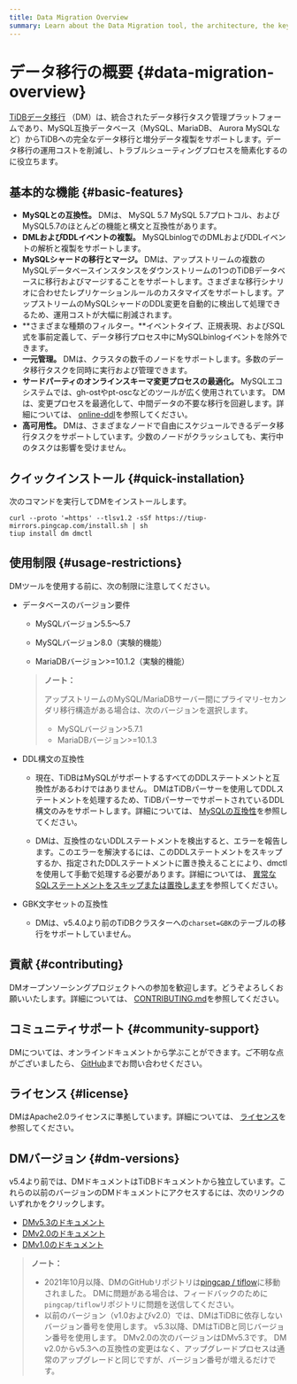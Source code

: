 ```yaml
---
title: Data Migration Overview
summary: Learn about the Data Migration tool, the architecture, the key components, and features.
---
```


<!-- markdownlint-disable MD007 -->

# データ移行の概要 {#data-migration-overview}

<!--
![star](https://img.shields.io/github/stars/pingcap/tiflow?style=for-the-badge&logo=github) ![license](https://img.shields.io/github/license/pingcap/tiflow?style=for-the-badge) ![forks](https://img.shields.io/github/forks/pingcap/tiflow?style=for-the-badge)
-->

[TiDBデータ移行](https://github.com/pingcap/dm) （DM）は、統合されたデータ移行タスク管理プラットフォームであり、MySQL互換データベース（MySQL、MariaDB、 Aurora MySQLなど）からTiDBへの完全なデータ移行と増分データ複製をサポートします。データ移行の運用コストを削減し、トラブルシューティングプロセスを簡素化するのに役立ちます。

## 基本的な機能 {#basic-features}

-   **MySQLとの互換性。** DMは、 MySQL 5.7 MySQL 5.7プロトコル、およびMySQL5.7のほとんどの機能と構文と互換性があります。
-   **DMLおよびDDLイベントの複製。** MySQLbinlogでのDMLおよびDDLイベントの解析と複製をサポートします。
-   **MySQLシャードの移行とマージ。** DMは、アップストリームの複数のMySQLデータベースインスタンスをダウンストリームの1つのTiDBデータベースに移行およびマージすることをサポートします。さまざまな移行シナリオに合わせたレプリケーションルールのカスタマイズをサポートします。アップストリームのMySQLシャードのDDL変更を自動的に検出して処理できるため、運用コストが大幅に削減されます。
-   **さまざまな種類のフィルター。**イベントタイプ、正規表現、およびSQL式を事前定義して、データ移行プロセス中にMySQLbinlogイベントを除外できます。
-   **一元管理。** DMは、クラスタの数千のノードをサポートします。多数のデータ移行タスクを同時に実行および管理できます。
-   **サードパーティのオンラインスキーマ変更プロセスの最適化。** MySQLエコシステムでは、gh-ostやpt-oscなどのツールが広く使用されています。 DMは、変更プロセスを最適化して、中間データの不要な移行を回避します。詳細については、 [online-ddl](/dm/dm-key-features.md#online-ddl-tools)を参照してください。
-   **高可用性。** DMは、さまざまなノードで自由にスケジュールできるデータ移行タスクをサポートしています。少数のノードがクラッシュしても、実行中のタスクは影響を受けません。

## クイックインストール {#quick-installation}

次のコマンドを実行してDMをインストールします。


```shell
curl --proto '=https' --tlsv1.2 -sSf https://tiup-mirrors.pingcap.com/install.sh | sh
tiup install dm dmctl
```

## 使用制限 {#usage-restrictions}

DMツールを使用する前に、次の制限に注意してください。

-   データベースのバージョン要件

    -   MySQLバージョン5.5〜5.7

    -   MySQLバージョン8.0（実験的機能）

    -   MariaDBバージョン&gt;=10.1.2（実験的機能）

    > **ノート：**
    >
    > アップストリームのMySQL/MariaDBサーバー間にプライマリ-セカンダリ移行構造がある場合は、次のバージョンを選択します。
    >
    > -   MySQLバージョン&gt;5.7.1
    > -   MariaDBバージョン&gt;=10.1.3

-   DDL構文の互換性

    -   現在、TiDBはMySQLがサポートするすべてのDDLステートメントと互換性があるわけではありません。 DMはTiDBパーサーを使用してDDLステートメントを処理するため、TiDBパーサーでサポートされているDDL構文のみをサポートします。詳細については、 [MySQLの互換性](/mysql-compatibility.md#ddl)を参照してください。

    -   DMは、互換性のないDDLステートメントを検出すると、エラーを報告します。このエラーを解決するには、このDDLステートメントをスキップするか、指定されたDDLステートメントに置き換えることにより、dmctlを使用して手動で処理する必要があります。詳細については、 [異常なSQLステートメントをスキップまたは置換します](/dm/dm-faq.md#how-to-handle-incompatible-ddl-statements)を参照してください。

-   GBK文字セットの互換性

    -   DMは、v5.4.0より前のTiDBクラスターへの`charset=GBK`のテーブルの移行をサポートしていません。

## 貢献 {#contributing}

DMオープンソーシングプロジェクトへの参加を歓迎します。どうぞよろしくお願いいたします。詳細については、 [CONTRIBUTING.md](https://github.com/pingcap/tiflow/blob/master/dm/CONTRIBUTING.md)を参照してください。

## コミュニティサポート {#community-support}

DMについては、オンラインドキュメントから学ぶことができます。ご不明な点がございましたら、 [GitHub](https://github.com/pingcap/tiflow/tree/master/dm)までお問い合わせください。

## ライセンス {#license}

DMはApache2.0ライセンスに準拠しています。詳細については、 [ライセンス](https://github.com/pingcap/tiflow/blob/master/LICENSE)を参照してください。

## DMバージョン {#dm-versions}

v5.4より前では、DMドキュメントはTiDBドキュメントから独立しています。これらの以前のバージョンのDMドキュメントにアクセスするには、次のリンクのいずれかをクリックします。

-   [DMv5.3のドキュメント](https://docs.pingcap.com/tidb-data-migration/v5.3)
-   [DMv2.0のドキュメント](https://docs.pingcap.com/tidb-data-migration/v2.0/)
-   [DMv1.0のドキュメント](https://docs.pingcap.com/tidb-data-migration/v1.0/)

> **ノート：**
>
> -   2021年10月以降、DMのGitHubリポジトリは[pingcap / tiflow](https://github.com/pingcap/tiflow/tree/master/dm)に移動されました。 DMに問題がある場合は、フィードバックのために`pingcap/tiflow`リポジトリに問題を送信してください。
> -   以前のバージョン（v1.0およびv2.0）では、DMはTiDBに依存しないバージョン番号を使用します。 v5.3以降、DMはTiDBと同じバージョン番号を使用します。 DMv2.0の次のバージョンはDMv5.3です。 DM v2.0からv5.3への互換性の変更はなく、アップグレードプロセスは通常のアップグレードと同じですが、バージョン番号が増えるだけです。
